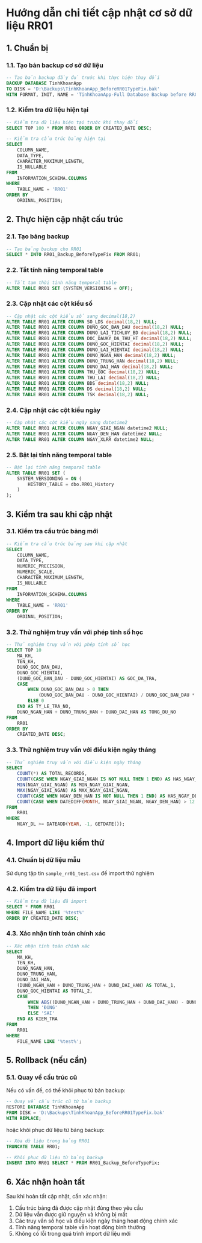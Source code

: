 # Hướng dẫn chi tiết cập nhật cơ sở dữ liệu RR01

## 1. Chuẩn bị

### 1.1. Tạo bản backup cơ sở dữ liệu
```sql
-- Tạo bản backup đầy đủ trước khi thực hiện thay đổi
BACKUP DATABASE TinhKhoanApp 
TO DISK = 'D:\Backups\TinhKhoanApp_BeforeRR01TypeFix.bak' 
WITH FORMAT, INIT, NAME = 'TinhKhoanApp-Full Database Backup before RR01 data type changes';
```

### 1.2. Kiểm tra dữ liệu hiện tại
```sql
-- Kiểm tra dữ liệu hiện tại trước khi thay đổi
SELECT TOP 100 * FROM RR01 ORDER BY CREATED_DATE DESC;

-- Kiểm tra cấu trúc bảng hiện tại
SELECT 
    COLUMN_NAME, 
    DATA_TYPE, 
    CHARACTER_MAXIMUM_LENGTH, 
    IS_NULLABLE
FROM 
    INFORMATION_SCHEMA.COLUMNS
WHERE 
    TABLE_NAME = 'RR01'
ORDER BY 
    ORDINAL_POSITION;
```

## 2. Thực hiện cập nhật cấu trúc

### 2.1. Tạo bảng backup
```sql
-- Tạo bảng backup cho RR01
SELECT * INTO RR01_Backup_BeforeTypeFix FROM RR01;
```

### 2.2. Tắt tính năng temporal table
```sql
-- Tắt tạm thời tính năng temporal table
ALTER TABLE RR01 SET (SYSTEM_VERSIONING = OFF);
```

### 2.3. Cập nhật các cột kiểu số
```sql
-- Cập nhật các cột kiểu số sang decimal(18,2)
ALTER TABLE RR01 ALTER COLUMN SO_LDS decimal(18,2) NULL;
ALTER TABLE RR01 ALTER COLUMN DUNO_GOC_BAN_DAU decimal(18,2) NULL;
ALTER TABLE RR01 ALTER COLUMN DUNO_LAI_TICHLUY_BD decimal(18,2) NULL;
ALTER TABLE RR01 ALTER COLUMN DOC_DAUKY_DA_THU_HT decimal(18,2) NULL;
ALTER TABLE RR01 ALTER COLUMN DUNO_GOC_HIENTAI decimal(18,2) NULL;
ALTER TABLE RR01 ALTER COLUMN DUNO_LAI_HIENTAI decimal(18,2) NULL;
ALTER TABLE RR01 ALTER COLUMN DUNO_NGAN_HAN decimal(18,2) NULL;
ALTER TABLE RR01 ALTER COLUMN DUNO_TRUNG_HAN decimal(18,2) NULL;
ALTER TABLE RR01 ALTER COLUMN DUNO_DAI_HAN decimal(18,2) NULL;
ALTER TABLE RR01 ALTER COLUMN THU_GOC decimal(18,2) NULL;
ALTER TABLE RR01 ALTER COLUMN THU_LAI decimal(18,2) NULL;
ALTER TABLE RR01 ALTER COLUMN BDS decimal(18,2) NULL;
ALTER TABLE RR01 ALTER COLUMN DS decimal(18,2) NULL;
ALTER TABLE RR01 ALTER COLUMN TSK decimal(18,2) NULL;
```

### 2.4. Cập nhật các cột kiểu ngày
```sql
-- Cập nhật các cột kiểu ngày sang datetime2
ALTER TABLE RR01 ALTER COLUMN NGAY_GIAI_NGAN datetime2 NULL;
ALTER TABLE RR01 ALTER COLUMN NGAY_DEN_HAN datetime2 NULL;
ALTER TABLE RR01 ALTER COLUMN NGAY_XLRR datetime2 NULL;
```

### 2.5. Bật lại tính năng temporal table
```sql
-- Bật lại tính năng temporal table
ALTER TABLE RR01 SET (
    SYSTEM_VERSIONING = ON (
        HISTORY_TABLE = dbo.RR01_History
    )
);
```

## 3. Kiểm tra sau khi cập nhật

### 3.1. Kiểm tra cấu trúc bảng mới
```sql
-- Kiểm tra cấu trúc bảng sau khi cập nhật
SELECT 
    COLUMN_NAME, 
    DATA_TYPE, 
    NUMERIC_PRECISION,
    NUMERIC_SCALE,
    CHARACTER_MAXIMUM_LENGTH, 
    IS_NULLABLE
FROM 
    INFORMATION_SCHEMA.COLUMNS
WHERE 
    TABLE_NAME = 'RR01'
ORDER BY 
    ORDINAL_POSITION;
```

### 3.2. Thử nghiệm truy vấn với phép tính số học
```sql
-- Thử nghiệm truy vấn với phép tính số học
SELECT TOP 10
    MA_KH,
    TEN_KH,
    DUNO_GOC_BAN_DAU,
    DUNO_GOC_HIENTAI,
    (DUNO_GOC_BAN_DAU - DUNO_GOC_HIENTAI) AS GOC_DA_TRA,
    CASE 
        WHEN DUNO_GOC_BAN_DAU > 0 THEN 
            (DUNO_GOC_BAN_DAU - DUNO_GOC_HIENTAI) / DUNO_GOC_BAN_DAU * 100 
        ELSE 0 
    END AS TY_LE_TRA_NO,
    DUNO_NGAN_HAN + DUNO_TRUNG_HAN + DUNO_DAI_HAN AS TONG_DU_NO
FROM
    RR01
ORDER BY 
    CREATED_DATE DESC;
```

### 3.3. Thử nghiệm truy vấn với điều kiện ngày tháng
```sql
-- Thử nghiệm truy vấn với điều kiện ngày tháng
SELECT 
    COUNT(*) AS TOTAL_RECORDS,
    COUNT(CASE WHEN NGAY_GIAI_NGAN IS NOT NULL THEN 1 END) AS HAS_NGAY_GIAI_NGAN,
    MIN(NGAY_GIAI_NGAN) AS MIN_NGAY_GIAI_NGAN,
    MAX(NGAY_GIAI_NGAN) AS MAX_NGAY_GIAI_NGAN,
    COUNT(CASE WHEN NGAY_DEN_HAN IS NOT NULL THEN 1 END) AS HAS_NGAY_DEN_HAN,
    COUNT(CASE WHEN DATEDIFF(MONTH, NGAY_GIAI_NGAN, NGAY_DEN_HAN) > 12 THEN 1 END) AS LONG_TERM_LOANS
FROM 
    RR01
WHERE 
    NGAY_DL >= DATEADD(YEAR, -1, GETDATE());
```

## 4. Import dữ liệu kiểm thử

### 4.1. Chuẩn bị dữ liệu mẫu
Sử dụng tập tin `sample_rr01_test.csv` để import thử nghiệm

### 4.2. Kiểm tra dữ liệu đã import
```sql
-- Kiểm tra dữ liệu đã import
SELECT * FROM RR01 
WHERE FILE_NAME LIKE '%test%' 
ORDER BY CREATED_DATE DESC;
```

### 4.3. Xác nhận tính toán chính xác
```sql
-- Xác nhận tính toán chính xác
SELECT
    MA_KH,
    TEN_KH,
    DUNO_NGAN_HAN,
    DUNO_TRUNG_HAN,
    DUNO_DAI_HAN,
    (DUNO_NGAN_HAN + DUNO_TRUNG_HAN + DUNO_DAI_HAN) AS TOTAL_1,
    DUNO_GOC_HIENTAI AS TOTAL_2,
    CASE 
        WHEN ABS((DUNO_NGAN_HAN + DUNO_TRUNG_HAN + DUNO_DAI_HAN) - DUNO_GOC_HIENTAI) < 0.01 
        THEN 'ĐÚNG' 
        ELSE 'SAI' 
    END AS KIEM_TRA
FROM
    RR01
WHERE 
    FILE_NAME LIKE '%test%';
```

## 5. Rollback (nếu cần)

### 5.1. Quay về cấu trúc cũ
Nếu có vấn đề, có thể khôi phục từ bản backup:

```sql
-- Quay về cấu trúc cũ từ bản backup
RESTORE DATABASE TinhKhoanApp 
FROM DISK = 'D:\Backups\TinhKhoanApp_BeforeRR01TypeFix.bak' 
WITH REPLACE;
```

hoặc khôi phục dữ liệu từ bảng backup:

```sql
-- Xóa dữ liệu trong bảng RR01
TRUNCATE TABLE RR01;

-- Khôi phục dữ liệu từ bảng backup
INSERT INTO RR01 SELECT * FROM RR01_Backup_BeforeTypeFix;
```

## 6. Xác nhận hoàn tất

Sau khi hoàn tất cập nhật, cần xác nhận:

1. Cấu trúc bảng đã được cập nhật đúng theo yêu cầu
2. Dữ liệu vẫn được giữ nguyên và không bị mất
3. Các truy vấn số học và điều kiện ngày tháng hoạt động chính xác
4. Tính năng temporal table vẫn hoạt động bình thường
5. Không có lỗi trong quá trình import dữ liệu mới
